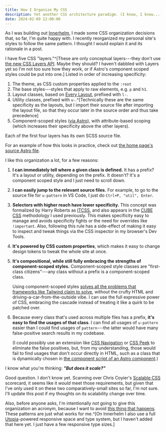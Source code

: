 ```yaml
---
title: How I Organize My CSS
description: Yet another CSS architecture paradigm. (I know, I know...)
date: 2024-02-09 12:00:00
---
```


As I was building out [Innerhelm](https://innerhelm.com), I made some CSS
organization decisions that, so far, I'm quite happy with. I recently
reorganized my personal site's styles to follow the same pattern. I thought I
would explain it and its rationale in a post.

I have five CSS "layers."^[These are only conceptual layers---they don't use
[the new CSS Layers API](https://developer.mozilla.org/en-US/docs/Learn/CSS/Building_blocks/Cascade_layers).
Maybe they should? I haven't dabbled with Layers yet so I'm not too sure how
they work, or if Astro's component scoped styles could be put into one.] Listed
in order of increasing specificity:

1. The theme, as CSS custom properties applied to the `:root`
2. The base styles---styles that apply to raw elements, e.g. `p` and `h1`.
3. Layout classes, based on [Every Layout](https://every-layout.dev/), prefixed
   with `l-`.
4. Utility classes, prefixed with `u-`.^[Technically these are the same
   specificity as the layouts, but I import their source file after importing
   the layout file, so that they occur later in the source order and thus take
   precedence]
5. Component-scoped styles
   ([via Astro](https://docs.astro.build/en/guides/styling/#scoped-styles)),
   with attribute-based scoping (which increases their specificity above the
   other layers).

Each of the first four layers has its own SCSS source file.

For an example of how this looks in practice, check out [the home page's source Astro file](https://github.com/tylermercer/personal-website/blob/b9477ffc2621c5999002fb840166263c097d764e/src/pages/index.astro).

I like this organization a lot, for a few reasons:

1. **I can immediately tell where a given class is defined.** It has a prefix?
   It's a layout or utility, depending on the prefix. It doesn't? It's a
   component scoped style and I just need to scroll down.

2. **I can easily jump to the relevant source files.** For example, to go to the
   source file for `u-pattern` in VS Code, I just do `Ctrl+P, "util", Enter`.

3. **Selectors with higher reach have lower specificity.** This concept was
   formalized by Harry Roberts as
   [ITCSS](https://www.xfive.co/blog/itcss-scalable-maintainable-css-architecture/),
   and also appears in the [CUBE CSS](https://cube.fyi/) methodology I used
   previously. This makes specificity easy to manage and avoids specificity
   fights or the need for overrides like `!important`. Also, following this rule
   has a side-effect of making it easy to inspect and tweak things via the CSS
   inspector in my browser's Dev Tools.

4. **It's powered by CSS custom properties**, which makes it easy to change
   design tokens to tweak the whole site at once.

5. **It's compositional, while still fully embracing the strengths of
   component-scoped styles.** Component-scoped style classes are "first-class
   citizens"---any class without a prefix is a component-scoped class.

   Using component-scoped styles
   [solves all the problems that frameworks like Tailwind claim to solve](https://pdx.su/blog/2023-07-26-tailwind-and-the-death-of-craftsmanship/),
   without the crufty HTML and driving-a-car-from-the-outside vibe. I can use
   the full expressive power of CSS, embracing the cascade instead of treating
   it like a quirk to be patched over.

6. Because every class that's used across multiple files has a prefix, **it's
   easy to find the usages of that class**. I can find all usages of `u-pattern`
   easier than I could find usages of `pattern`---the latter would have many
   false-positive search results in my codebase.

   (I could possibly use an extension like
   [CSS Navigation](https://github.com/pucelle/vscode-css-navigation/) or
   [CSS Peek](https://github.com/pranaygp/vscode-css-peek) to eliminate the
   false positives, but, from my understanding, those would fail to find usages
   that don't occur directly in HTML, such as a class that is dynamically chosen
   in
   [the component script of an Astro component](https://docs.astro.build/en/basics/astro-components/#the-component-script).)

I know what you're thinking: **_"But does it scale?"_**

Good question. I don't know yet. Scanning over Chris Coyier's
[Scalable CSS](https://chriscoyier.net/2023/01/17/scalable-css/) scorecard, it
seems like it _would_ meet those requirements, but given that I've only used it
on these two comparatively-small sites so far, I'm not sure. I'll update this
post if my thoughts on its scalability change over time.

Also, before anyone asks, I'm intentionally _not_ going to give this
organization an acronym, because I want to avoid
[this thing that happens](https://codepen.io/chriscoyier/post/a-weird-thing-that-happens). These
patterns are just what works for
me.^[On Innerhelm I also use a full [Utopia](https://utopia.fyi/)-powered
responsive space and type system, but I haven't added that here yet. I just have
a few responsive type sizes.]
